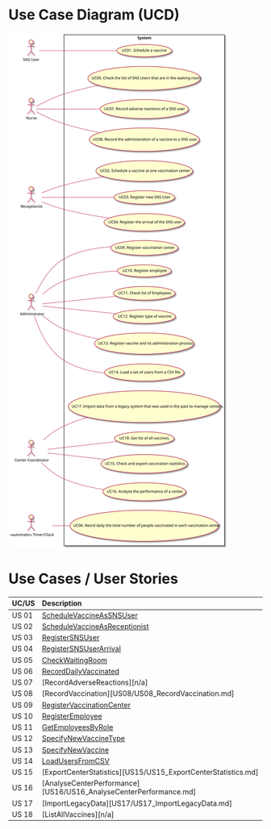 # Use Case Diagram (UCD)

![Use Case Diagram](UCD.svg)

# Use Cases / User Stories

| UC/US | Description                                                         |
| :---- | :------------------------------------------------------------------ |
| US 01 | [ScheduleVaccineAsSNSUser](US01/US01_ScheduleVaccine.md)            |
| US 02 | [ScheduleVaccineAsReceptionist](US02/US02_ScheduleVaccination.md)   |
| US 03 | [RegisterSNSUser](US03/US03_RegisterSNSUser.md)                     |
| US 04 | [RegisterSNSUserArrival](US04/US04_RegisterSNSUserArrival.md)       |
| US 05 | [CheckWaitingRoom](US05/US05_CheckWaitingRoom.md)                   |
| US 06 | [RecordDailyVaccinated](US06/US06_RecordDailyVaccinated.md)         |
| US 07 | [RecordAdverseReactions][n/a]                                       |
| US 08 | [RecordVaccination][US08/US08_RecordVaccination.md]                 |
| US 09 | [RegisterVaccinationCenter](US09/US09_RegisterVaccinationCenter.md) |
| US 10 | [RegisterEmployee](US10/US10_RegisterEmployee.md)                   |
| US 11 | [GetEmployeesByRole](US11/US11_GetEmployeesListByRole.md)           |
| US 12 | [SpecifyNewVaccineType](US12/US12_SpecifyNewVaccineType.md)         |
| US 13 | [SpecifyNewVaccine](US13/US13_SpecifyNewVaccine.md)                 |
| US 14 | [LoadUsersFromCSV](US14/US14_LoadUsersFromCSVFile.md)               |
| US 15 | [ExportCenterStatistics][US15/US15_ExportCenterStatistics.md]       |
| US 16 | [AnalyseCenterPerformance][US16/US16_AnalyseCenterPerformance.md]   |
| US 17 | [ImportLegacyData][US17/US17_ImportLegacyData.md]                   |
| US 18 | [ListAllVaccines][n/a]                                              |
